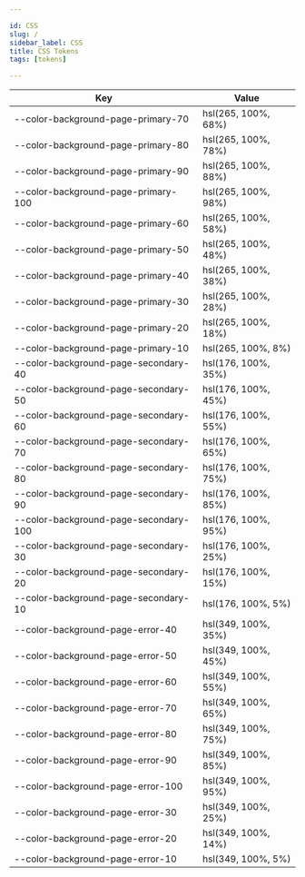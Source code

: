 ```yaml
---

id: CSS
slug: /
sidebar_label: CSS
title: CSS Tokens
tags: [tokens]

---
```


| Key                                   | Value               |
| ------------------------------------- | ------------------- |
| --color-background-page-primary-70    | hsl(265, 100%, 68%) |
| --color-background-page-primary-80    | hsl(265, 100%, 78%) |
| --color-background-page-primary-90    | hsl(265, 100%, 88%) |
| --color-background-page-primary-100   | hsl(265, 100%, 98%) |
| --color-background-page-primary-60    | hsl(265, 100%, 58%) |
| --color-background-page-primary-50    | hsl(265, 100%, 48%) |
| --color-background-page-primary-40    | hsl(265, 100%, 38%) |
| --color-background-page-primary-30    | hsl(265, 100%, 28%) |
| --color-background-page-primary-20    | hsl(265, 100%, 18%) |
| --color-background-page-primary-10    | hsl(265, 100%, 8%)  |
| --color-background-page-secondary-40  | hsl(176, 100%, 35%) |
| --color-background-page-secondary-50  | hsl(176, 100%, 45%) |
| --color-background-page-secondary-60  | hsl(176, 100%, 55%) |
| --color-background-page-secondary-70  | hsl(176, 100%, 65%) |
| --color-background-page-secondary-80  | hsl(176, 100%, 75%) |
| --color-background-page-secondary-90  | hsl(176, 100%, 85%) |
| --color-background-page-secondary-100 | hsl(176, 100%, 95%) |
| --color-background-page-secondary-30  | hsl(176, 100%, 25%) |
| --color-background-page-secondary-20  | hsl(176, 100%, 15%) |
| --color-background-page-secondary-10  | hsl(176, 100%, 5%)  |
| --color-background-page-error-40      | hsl(349, 100%, 35%) |
| --color-background-page-error-50      | hsl(349, 100%, 45%) |
| --color-background-page-error-60      | hsl(349, 100%, 55%) |
| --color-background-page-error-70      | hsl(349, 100%, 65%) |
| --color-background-page-error-80      | hsl(349, 100%, 75%) |
| --color-background-page-error-90      | hsl(349, 100%, 85%) |
| --color-background-page-error-100     | hsl(349, 100%, 95%) |
| --color-background-page-error-30      | hsl(349, 100%, 25%) |
| --color-background-page-error-20      | hsl(349, 100%, 14%) |
| --color-background-page-error-10      | hsl(349, 100%, 5%)  |
